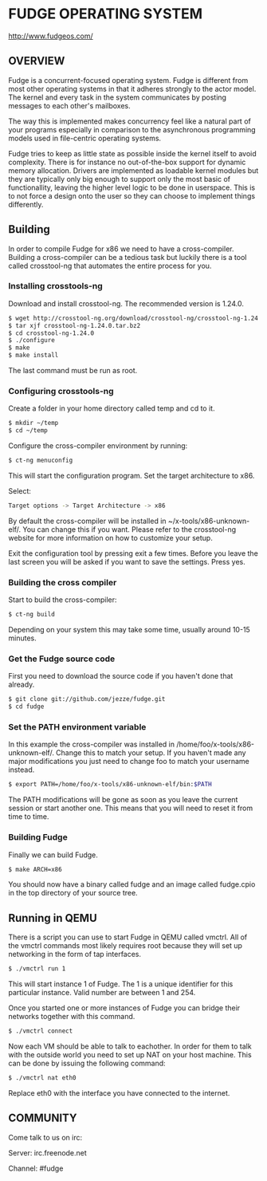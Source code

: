 # FUDGE OPERATING SYSTEM

http://www.fudgeos.com/

## OVERVIEW

Fudge is a concurrent-focused operating system. Fudge is different from most
other operating systems in that it adheres strongly to the actor model. The
kernel and every task in the system communicates by posting messages to each
other's mailboxes.

The way this is implemented makes concurrency feel like a natural part of your
programs especially in comparison to the asynchronous programming models used in
file-centric operating systems.

Fudge tries to keep as little state as possible inside the kernel itself to
avoid complexity. There is for instance no out-of-the-box support for dynamic
memory allocation. Drivers are implemented as loadable kernel modules but they
are typically only big enough to support only the most basic of functionallity,
leaving the higher level logic to be done in userspace. This is to not force a
design onto the user so they can choose to implement things differently.

## Building

In order to compile Fudge for x86 we need to have a cross-compiler. Building a
cross-compiler can be a tedious task but luckily there is a tool called
crosstool-ng that automates the entire process for you.

### Installing crosstools-ng

Download and install crosstool-ng. The recommended version is 1.24.0.

```sh
$ wget http://crosstool-ng.org/download/crosstool-ng/crosstool-ng-1.24.0.tar.bz2
$ tar xjf crosstool-ng-1.24.0.tar.bz2
$ cd crosstool-ng-1.24.0
$ ./configure
$ make
$ make install
```

The last command must be run as root.

### Configuring crosstools-ng

Create a folder in your home directory called temp and cd to it.

```sh
$ mkdir ~/temp
$ cd ~/temp
```

Configure the cross-compiler environment by running:

```sh
$ ct-ng menuconfig
```

This will start the configuration program. Set the target architecture to x86.

Select:

```sh
Target options -> Target Architecture -> x86
```

By default the cross-compiler will be installed in ~/x-tools/x86-unknown-elf/.
You can change this if you want. Please refer to the crosstool-ng website for
more information on how to customize your setup.

Exit the configuration tool by pressing exit a few times. Before you leave the
last screen you will be asked if you want to save the settings. Press yes.

### Building the cross compiler

Start to build the cross-compiler:

```sh
$ ct-ng build
```

Depending on your system this may take some time, usually around 10-15 minutes.

### Get the Fudge source code

First you need to download the source code if you haven't done that already.

```sh
$ git clone git://github.com/jezze/fudge.git
$ cd fudge
```

### Set the PATH environment variable

In this example the cross-compiler was installed in
/home/foo/x-tools/x86-unknown-elf/. Change this to match your setup. If you
haven't made any major modifications you just need to change foo to match your
username instead.

```sh
$ export PATH=/home/foo/x-tools/x86-unknown-elf/bin:$PATH
```

The PATH modifications will be gone as soon as you leave the current session or
start another one. This means that you will need to reset it from time to time.

### Building Fudge

Finally we can build Fudge.

```sh
$ make ARCH=x86
```

You should now have a binary called fudge and an image called fudge.cpio in the
top directory of your source tree.

## Running in QEMU

There is a script you can use to start Fudge in QEMU called vmctrl. All of the
vmctrl commands most likely requires root because they will set up networking in
the form of tap interfaces.

```sh
$ ./vmctrl run 1
```

This will start instance 1 of Fudge. The 1 is a unique identifier for this
particular instance. Valid number are between 1 and 254.

Once you started one or more instances of Fudge you can bridge their networks
together with this command.

```sh
$ ./vmctrl connect
```

Now each VM should be able to talk to eachother. In order for them to talk with
the outside world you need to set up NAT on your host machine. This can be done
by issuing the following command:

```sh
$ ./vmctrl nat eth0
```

Replace eth0 with the interface you have connected to the internet.

## COMMUNITY

Come talk to us on irc:

Server: irc.freenode.net

Channel: #fudge

